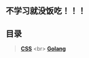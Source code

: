 ## 不学习就没饭吃！！！

## 目录
> **[CSS](https://github.com/alatzr/study/blob/master/web/css/CSS.md)** <br\>
> **[Golang](https://github.com/alatzr/study/blob/master/Golang/Golang.md)**
